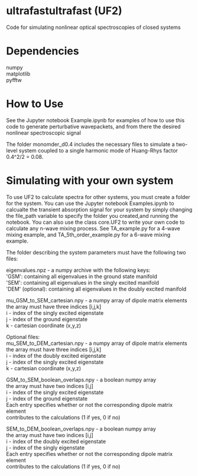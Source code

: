 # ultrafastultrafast (UF2)
Code for simulating nonlinear optical spectroscopies of closed systems

# Dependencies
numpy  
matplotlib  
pyfftw  

# How to Use
See the Jupyter notebook Example.ipynb for examples of how to use
this code to generate perturbative wavepackets, and from there
the desired nonlinear spectroscopic signal

The folder monomder_d0.4 includes the necessary files to simulate
a two-level system coupled to a single harmonic mode of Huang-Rhys
factor 0.4^2/2 = 0.08.

# Simulating with your own system

To use UF2 to calculate spectra for other systems, you must create a
folder for the system.  You can use the Jupyter notebook Examples.ipynb
to calcualte the transient absorption signal for your system by simply
changing the file_path variable to specify the folder you created,and running
the notebook.  You can also use the class core.UF2 to write your own code to
calculate any n-wave mixing process.  See TA_example.py for a 4-wave mixing
example, and TA_5th_order_example.py for a 6-wave mixing example.

The folder describing the system parameters must have the following two files:

eigenvalues.npz - a numpy archive with the following keys:  
'GSM': containing all eigenvalues in the ground state manifold  
'SEM': containing all eigenvalues in the singly excited manifold  
'DEM' (optional): containing all eigenvalues in the doubly excited manifold  

mu_GSM_to_SEM_cartesian.npy - a numpy array of dipole matrix elements  
the array must have three indices [i,j,k]  
i - index of the singly excited eigenstate  
j - index of the ground eigenstate  
k - cartesian coordinate (x,y,z)  

Optional files:  
mu_SEM_to_DEM_cartesian.npy - a numpy array of dipole matrix elements  
the array must have three indices [i,j,k]  
i - index of the doubly excited eigenstate  
j - index of the singly excited eigenstate  
k - cartesian coordinate (x,y,z)  

GSM_to_SEM_boolean_overlaps.npy - a boolean numpy array  
the array must have two indices [i,j]  
i - index of the singly excited eigenstate  
j - index of the ground eigenstate  
Each entry specifies whether or not the corresponding dipole matrix element  
contributes to the calculations (1 if yes, 0 if no)  

SEM_to_DEM_boolean_overlaps.npy - a boolean numpy array  
the array must have two indices [i,j]  
i - index of the doubly excited eigenstate  
j - index of the singly eigenstate  
Each entry specifies whether or not the corresponding dipole matrix element  
contributes to the calculations (1 if yes, 0 if no)

